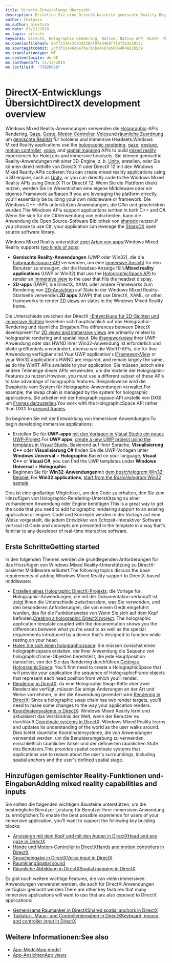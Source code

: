 ```yaml
---
title: DirectX-Entwicklungs Übersicht
description: Erstellen Sie eine DirectX-basierte gemischte Reality-Engine direkt mithilfe der Windows Mixed Reality-APIs.
author: thetuvix
ms.author: alexturn
ms.date: 03/21/2018
ms.topic: article
keywords: DirectX, Holographic Rendering, Native, Native APP, WinRT, WinRT-APP, Plattform-APIs, benutzerdefinierte Engine, Middleware
ms.openlocfilehash: 0af73314c3c93d230ef87ed468f718f5b3e1813c
ms.sourcegitcommit: 2cf3f19146d6a7ba71bbc4697a59064b4822b539
ms.translationtype: MT
ms.contentlocale: de-DE
ms.lasthandoff: 11/12/2019
ms.locfileid: "73926629"
---
```

# <a name="directx-development-overview"></a><span data-ttu-id="d469f-104">DirectX-Entwicklungs Übersicht</span><span class="sxs-lookup"><span data-stu-id="d469f-104">DirectX development overview</span></span>


<span data-ttu-id="d469f-105">Windows Mixed Reality-Anwendungen verwenden die [Holographic](rendering.md)-APIs Rendering, [Gaze](gaze-and-commit.md), [Geste](gaze-and-commit.md#composite-gestures), [Motion Controller](motion-controllers.md), [Voice](voice-input.md)und [räumliche Zuordnung](spatial-mapping.md) , um [gemischte Realität](mixed-reality.md) für hololens und immersive Headsets.</span><span class="sxs-lookup"><span data-stu-id="d469f-105">Windows Mixed Reality applications use the [holographic rendering](rendering.md), [gaze](gaze-and-commit.md), [gesture](gaze-and-commit.md#composite-gestures), [motion controller](motion-controllers.md), [voice](voice-input.md), and [spatial mapping](spatial-mapping.md) APIs to build [mixed reality](mixed-reality.md) experiences for HoloLens and immersive headsets.</span></span> <span data-ttu-id="d469f-106">Sie können gemischte Reality-Anwendungen mit einer 3D-Engine, z. b. [Unity](unity-development-overview.md), erstellen, oder Sie können direkt mithilfe von DirectX 11 oder DirectX 12 mit den Windows Mixed Reality-APIs codieren.</span><span class="sxs-lookup"><span data-stu-id="d469f-106">You can create mixed reality applications using a 3D engine, such as [Unity](unity-development-overview.md), or you can directly code to the Windows Mixed Reality APIs using DirectX 11 or DirectX 12.</span></span> <span data-ttu-id="d469f-107">Wenn Sie die Plattform direkt nutzen, werden Sie im Wesentlichen eine eigene Middleware oder ein eigenes Framework aufbauen.</span><span class="sxs-lookup"><span data-stu-id="d469f-107">If you are leveraging the platform directly, you'll essentially be building your own middleware or framework.</span></span> <span data-ttu-id="d469f-108">Die Windows C++ -APIs unterstützen Anwendungen, die C#in und geschrieben wurden.</span><span class="sxs-lookup"><span data-stu-id="d469f-108">The Windows APIs support applications written in both C++ and C#.</span></span> <span data-ttu-id="d469f-109">Wenn Sie sich für die C#Verwendung von entscheiden, kann die Anwendung die Open Source-Software Bibliothek von [sharpdx](https://sharpdx.org/) nutzen.</span><span class="sxs-lookup"><span data-stu-id="d469f-109">If you choose to use C#, your application can leverage the [SharpDX](https://sharpdx.org/) open source software library.</span></span>


<span data-ttu-id="d469f-110">Windows Mixed Reality unterstützt [zwei Arten von apps](app-views.md):</span><span class="sxs-lookup"><span data-stu-id="d469f-110">Windows Mixed Reality supports [two kinds of apps](app-views.md):</span></span>
* <span data-ttu-id="d469f-111">**Gemischte Reality-Anwendungen** (UWP oder Win32), die die [holographicspace-API](getting-a-holographicspace.md) verwenden, um eine [immersive Ansicht](app-views.md) für den Benutzer zu erzeugen, der die Headset-Anzeige füllt.</span><span class="sxs-lookup"><span data-stu-id="d469f-111">**Mixed reality applications** (UWP or Win32) that use the [HolographicSpace API](getting-a-holographicspace.md) to render an [immersive view](app-views.md) to the user that fills the headset display.</span></span>
* <span data-ttu-id="d469f-112">**2D-apps** (UWP), die DirectX, XAML oder andere Frameworks zum Rendering von [2D-Ansichten](app-views.md#2d-views) auf Slate in der Windows Mixed Reality-Startseite verwenden.</span><span class="sxs-lookup"><span data-stu-id="d469f-112">**2D apps** (UWP) that use DirectX, XAML, or other frameworks to render [2D views](app-views.md#2d-views) on slates in the Windows Mixed Reality home.</span></span>


<span data-ttu-id="d469f-113">Die Unterschiede zwischen der DirectX [-Entwicklung für 2D-Sichten und immersive Sichten](app-views.md) beziehen sich hauptsächlich auf das Holographic-Rendering und räumliche Eingaben.</span><span class="sxs-lookup"><span data-stu-id="d469f-113">The differences between DirectX development for [2D views and immersive views](app-views.md) are primarily related to holographic rendering and spatial input.</span></span> <span data-ttu-id="d469f-114">Die [iframeworkview](https://msdn.microsoft.com/library/windows/apps/windows.applicationmodel.core.iframeworkview.aspx) ihrer UWP-Anwendung oder das HWND ihrer Win32-Anwendung ist erforderlich und bleibt größtenteils unverändert, ebenso wie die WinRT-APIs, die für Ihre Anwendung verfügbar sind.</span><span class="sxs-lookup"><span data-stu-id="d469f-114">Your UWP application's [IFrameworkView](https://msdn.microsoft.com/library/windows/apps/windows.applicationmodel.core.iframeworkview.aspx) or your Win32 application's HWND are required, and remain largely the same, as do the WinRT APIs available to your application.</span></span> <span data-ttu-id="d469f-115">Sie müssen jedoch eine andere Teilmenge dieser APIs verwenden, um die Vorteile der Holographic-Features zu nutzen.</span><span class="sxs-lookup"><span data-stu-id="d469f-115">However, you must use a different subset of these APIs to take advantage of holographic features.</span></span> <span data-ttu-id="d469f-116">Beispielsweise wird die Swapkette vom System für Holographic-Anwendungen verwaltet.</span><span class="sxs-lookup"><span data-stu-id="d469f-116">For example, the swap chain is managed by the system for holographic applications.</span></span> <span data-ttu-id="d469f-117">Sie arbeiten mit der holographicspace-API anstelle von DXGI, um [Frames darzustellen](rendering-in-directx.md).</span><span class="sxs-lookup"><span data-stu-id="d469f-117">You work with the HolographicSpace API rather than DXGI to [present frames](rendering-in-directx.md).</span></span>

<span data-ttu-id="d469f-118">So beginnen Sie mit der Entwicklung von immersiven Anwendungen:</span><span class="sxs-lookup"><span data-stu-id="d469f-118">To begin developing immersive applications:</span></span>
* <span data-ttu-id="d469f-119">Erstellen Sie für **UWP-apps** [mit den Vorlagen in Visual Studio ein neues UWP-Projekt](creating-a-holographic-directx-project.md).</span><span class="sxs-lookup"><span data-stu-id="d469f-119">For **UWP apps**, [create a new UWP project using the templates in Visual Studio](creating-a-holographic-directx-project.md).</span></span> <span data-ttu-id="d469f-120">Basierend auf Ihrer Sprache, **Visualisierung C++**  oder **Visualisierung C#** finden Sie die UWP-Vorlagen unter **Windows Universal** > **Holographic**.</span><span class="sxs-lookup"><span data-stu-id="d469f-120">Based on your language, **Visual C++** or **Visual C#**, you can find the UWP templates under **Windows Universal** > **Holographic**.</span></span>
* <span data-ttu-id="d469f-121">Beginnen Sie für **Win32-Anwendungen**mit [dem *basichologram* Win32-Beispiel](creating-a-holographic-directx-project.md#creating-a-win32-project).</span><span class="sxs-lookup"><span data-stu-id="d469f-121">For **Win32 applications**, [start from the *BasicHologram* Win32 sample](creating-a-holographic-directx-project.md#creating-a-win32-project).</span></span>

<span data-ttu-id="d469f-122">Dies ist eine großartige Möglichkeit, um den Code zu erhalten, den Sie zum Hinzufügen von Holographic-Rendering-Unterstützung zu einer vorhandenen Anwendung oder Engine benötigen.</span><span class="sxs-lookup"><span data-stu-id="d469f-122">This is a great way to get the code that you need to add holographic rendering support to an existing application or engine.</span></span> <span data-ttu-id="d469f-123">Code und Konzepte werden in der Vorlage auf eine Weise vorgestellt, die jedem Entwickler von Echtzeit-interaktiver Software vertraut ist.</span><span class="sxs-lookup"><span data-stu-id="d469f-123">Code and concepts are presented in the template in a way that's familiar to any developer of real-time interactive software.</span></span>


## <a name="getting-started"></a><span data-ttu-id="d469f-124">Erste Schritte</span><span class="sxs-lookup"><span data-stu-id="d469f-124">Getting started</span></span>

<span data-ttu-id="d469f-125">In den folgenden Themen werden die grundlegenden Anforderungen für das Hinzufügen von Windows Mixed Reality-Unterstützung zu DirectX-basierter Middleware erläutert:</span><span class="sxs-lookup"><span data-stu-id="d469f-125">The following topics discuss the base requirements of adding Windows Mixed Reality support to DirectX-based middleware:</span></span>

* <span data-ttu-id="d469f-126">[Erstellen eines Holographic DirectX-Projekts](creating-a-holographic-directx-project.md): die Vorlage für Holographic-Anwendungen, die mit der Dokumentation verknüpft ist, zeigt Ihnen die Unterschiede zwischen dem, was Sie verwenden, und den besonderen Anforderungen, die von einem Gerät eingeführt wurden, das für die Funktionsweise von Wenn Sie sich auf dem Kopf befinden.</span><span class="sxs-lookup"><span data-stu-id="d469f-126">[Creating a holographic DirectX project](creating-a-holographic-directx-project.md): The holographic application template coupled with the documentation shows you the differences between what you're used to as well as the special requirements introduced by a device that's designed to function while resting on your head.</span></span>
* <span data-ttu-id="d469f-127">[Holen Sie sich einen holographicspace](getting-a-holographicspace.md): Sie müssen zunächst einen holographicspace erstellen, der Ihrer Anwendung die Sequenz von holographicframe-Objekten bereitstellt, die jede Hauptposition darstellen, von der Sie das Rendering durchführen.</span><span class="sxs-lookup"><span data-stu-id="d469f-127">[Getting a HolographicSpace](getting-a-holographicspace.md): You'll first need to create a HolographicSpace that will provide your application the sequence of HolographicFrame objects that represent each head position from which you'll render.</span></span>
* <span data-ttu-id="d469f-128">[Rendering in DirectX](rendering-in-directx.md): da eine Holographic Swap-Kette über zwei Renderziele verfügt, müssen Sie einige Änderungen an der Art und Weise vornehmen, in der die Anwendung gerendert wird.</span><span class="sxs-lookup"><span data-stu-id="d469f-128">[Rendering in DirectX](rendering-in-directx.md): Since a holographic swap chain has two render targets, you'll need to make some changes to the way your application renders.</span></span>
* <span data-ttu-id="d469f-129">[Koordinatensysteme in DirectX](coordinate-systems-in-directx.md): Windows Mixed Reality lernt und aktualisiert das Verständnis der Welt, wenn der Benutzer es durchläuft.</span><span class="sxs-lookup"><span data-stu-id="d469f-129">[Coordinate systems in DirectX](coordinate-systems-in-directx.md): Windows Mixed Reality learns and updates its understanding of the world as the user walks around.</span></span> <span data-ttu-id="d469f-130">Dies bietet räumliche Koordinatensysteme, die von Anwendungen verwendet werden, um die Benutzerumgebung zu verwenden, einschließlich räumlicher Anker und der definierten räumlichen Stufe des Benutzers.</span><span class="sxs-lookup"><span data-stu-id="d469f-130">This provides spatial coordinate systems that applications use to reason about the user's surroundings, including spatial anchors and the user's defined spatial stage.</span></span>

## <a name="adding-mixed-reality-capabilities-and-inputs"></a><span data-ttu-id="d469f-131">Hinzufügen gemischter Reality-Funktionen und-Eingaben</span><span class="sxs-lookup"><span data-stu-id="d469f-131">Adding mixed reality capabilities and inputs</span></span>

<span data-ttu-id="d469f-132">Sie sollten die folgenden wichtigen Bausteine unterstützen, um die bestmögliche Benutzer Leistung für Benutzer Ihrer immersiven Anwendung zu ermöglichen:</span><span class="sxs-lookup"><span data-stu-id="d469f-132">To enable the best possible experience for users of your immersive application, you'll want to support the following key building blocks:</span></span>

* [<span data-ttu-id="d469f-133">Anvisieren mit dem Kopf und mit den Augen in DirectX</span><span class="sxs-lookup"><span data-stu-id="d469f-133">Head and eye gaze in DirectX</span></span>](gaze-in-directx.md)
* [<span data-ttu-id="d469f-134">Hände und Motion-Controller in DirectX</span><span class="sxs-lookup"><span data-stu-id="d469f-134">Hands and motion controllers in DirectX</span></span>](hands-and-motion-controllers-in-directx.md)
* [<span data-ttu-id="d469f-135">Spracheingabe in DirectX</span><span class="sxs-lookup"><span data-stu-id="d469f-135">Voice input in DirectX</span></span>](voice-input-in-directx.md)
* [<span data-ttu-id="d469f-136">Raumklang</span><span class="sxs-lookup"><span data-stu-id="d469f-136">Spatial sound</span></span>](https://docs.microsoft.com/windows/win32/coreaudio/spatial-sound)
* [<span data-ttu-id="d469f-137">Räumliche Abbildung in DirectX</span><span class="sxs-lookup"><span data-stu-id="d469f-137">Spatial mapping in DirectX</span></span>](spatial-mapping-in-directx.md)


<span data-ttu-id="d469f-138">Es gibt noch weitere wichtige Features, die von vielen immersiven Anwendungen verwendet werden, die auch für DirectX-Anwendungen verfügbar gemacht werden:</span><span class="sxs-lookup"><span data-stu-id="d469f-138">There are other key features that many immersive applications will want to use that are also exposed to DirectX applications:</span></span>

* [<span data-ttu-id="d469f-139">Gemeinsame Raumanker in DirectX</span><span class="sxs-lookup"><span data-stu-id="d469f-139">Shared spatial anchors in DirectX</span></span>](shared-spatial-anchors-in-directx.md)
* [<span data-ttu-id="d469f-140">Tastatur-, Maus- und Controllereingaben in DirectX</span><span class="sxs-lookup"><span data-stu-id="d469f-140">Keyboard, mouse, and controller input in DirectX</span></span>](keyboard,-mouse,-and-controller-input-in-directx.md)

## <a name="see-also"></a><span data-ttu-id="d469f-141">Weitere Informationen:</span><span class="sxs-lookup"><span data-stu-id="d469f-141">See also</span></span>
* [<span data-ttu-id="d469f-142">App-Modell</span><span class="sxs-lookup"><span data-stu-id="d469f-142">App model</span></span>](app-model.md)
* [<span data-ttu-id="d469f-143">App-Ansichten</span><span class="sxs-lookup"><span data-stu-id="d469f-143">App views</span></span>](app-views.md)
